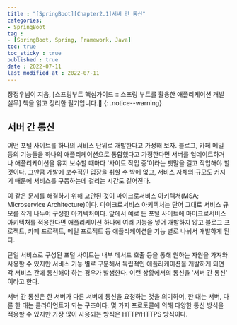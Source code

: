 ```yaml
---
title : "[SpringBoot][Chapter2.1]서버 간 통신"
categories:
- SpringBoot
tag :
- [SpringBoot, Spring, Framework, Java]
toc: true
toc_sticky : true
published : true
date : 2022-07-11
last_modified_at : 2022-07-11
---
```






장정우님이 지음, [스프링부트 핵심가이드 :: 스프링 부트를 활용한 애플리케이션 개발 실무] 책을 읽고 정리한 필기입니다.📢
{: .notice--warning}



## 서버 간 통신

어떤 포털 사이트를 하나의 서비스 단위로 개발한다고 가정해 보자. 블로그, 카페 메일 등의 기능들을 하나의 애플리케이션으로 통합했다고 가정한다면 서버를 업데이트하거나 애플리케이션을 유지 보수할 때마다 '사이트 작업 중'이라는 팻말을 걸고 작업해야 할 것이다. 그만큼 개발에 보수적인 입장을 취할 수 밖에 없고, 서비스 자체의 규모도 커지기 때문에 서비스를 구동하는데 걸리는 시간도 길어진다.

이 같은 문제를 해결하기 위해 고안된 것이 마이크로서비스 아키텍쳐(MSA; Microservice Architecture)이다. 마이크로서비스 아키텍처는 단어 그대로 서비스 규모를 작게 나누어 구성한 아키텍처이다. 앞에서 예로 든 포털 사이트에 마이크로서비스 아키텍처를 적용한다면 애플리케이션 하나에 여러 기능을 넣어 개발하지 않고 블로그 프로젝트, 카페 프로젝트, 메일 프로젝트 등 애플리케이션을 기능 별로 나눠서 개발하게 된다.

단일 서비스로 구성된 포털 사이트는 내부 메서드 호출 등을 통해 원하는 자원을 가져와 사용할 수 있지만 서비스 기능 별로 구분해서 독립적인 애플리케이션을 개발하게 되면 각 서비스 간에 통신해야 하는 경우가 발생한다. 이런 상황에서의 통신을 '서버 간 통신' 이라고 한다.

서버 간 통신은 한 서버가 다른 서버에 통신을 요청하는 것을 의미하며, 한 대는 서버, 다른 한 대는 클라이언트가 되는 구조이다. 몇 가지 프로토콜에 의해 다양한 통신 방식을 적용할 수 있지만 가장 많이 사용되는 방식은 HTTP/HTTPS 방식이다.
